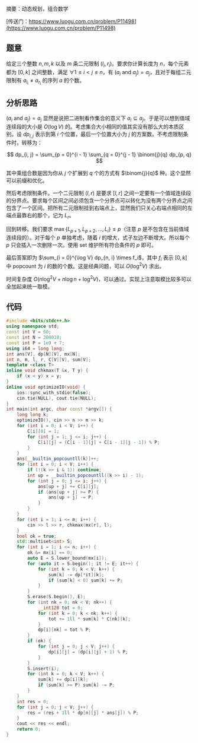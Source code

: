 摘要：动态规划，组合数学

[传送门：https://www.luogu.com.cn/problem/P11498](https://www.luogu.com.cn/problem/P11498)

## 题意

给定三个整数 $n, m, k$ 以及 $m$ 条二元限制 $(l_i, r_i)$。要求你计算长度为 $n$，每个元素都为 $[0, k]$ 之间整数，满足 $\forall 1 \le i < j \le n$，有 $(a_i \ \mathrm {and} \ a_j) = a_j$，且对于每组二元限制有 $a_{l_i} \neq a_{r_i}$ 的序列 $a$ 的个数。

## 分析思路

$(a_i \ \mathrm {and} \ a_j) = a_j$ 显然是说把二进制看作集合的意义下 $a_i \subseteq a_j$。于是可以想到值域连续段的大小是 $O(\log V)$ 的。考虑集合大小相同的值其实没有那么大的本质区别。设 $dp_{i, j}$ 表示到第 $i$ 个位置，最后一个位置大小为 $j$ 的方案数。不考虑限制条件时，转移为：

$$
dp_{i, j} = \sum_{p = 0}^{i - 1} \sum_{q = 0}^{j - 1} \binom{j}{q} dp_{p, q}
$$

其中乘组合数是因为你从 $j$ 个扩展到 $q$ 个的方式有 $\binom{j}{q}$ 种。这个显然可以前缀和优化。

然后考虑限制条件。一个二元限制 $(l, r)$ 是要求 $[l, r]$ 之间一定要有一个值域连续段的分界点。要求每个区间之间必须包含一个分界点可以转化为没有两个分界点之间包含了一个区间。把所有二元限制挂到右端点上，显然我们只关心右端点相同的左端点最靠右的那个，记为 $L_r$。

回到转移。我们要求 $\max\{L_{p + 1}, L_{p + 2}, \dots, L_i\} \le p$（注意 $p$ 是不包含在当前值域连续段的）。对于每个 $p$ 单独考虑，随着 $i$ 的增大，式子左边不断增大。所以每个 $p$ 只会插入一次删除一次。使用 set 维护所有符合条件的 $p$ 即可。

最后答案即为 $\sum_{i = 0}^{\log V} dp_{n, i} \times f_i$，其中 $f_i$ 表示 $[0, k]$ 中 popcount 为 $i$ 的数的个数。这是经典问题，可以 $O(\log^2 V)$ 求出。

时间复杂度 $O(n \log^2 V + n \log n + \log^2 V)$，可以通过。实现上注意取模比较多可以全加起来统一取模。

## 代码

```cpp
#include <bits/stdc++.h>
using namespace std;
const int V = 60;
const int N = 300010;
const int P = 1e9 + 7;
using i64 = long long;
int ans[V], dp[N][V], mx[N];
int n, m, l, r, C[V][V], sum[V];
template <class T>
inline void chkmax(T &x, T y) {
    if (x < y) x = y;
}
inline void optimizeIO(void) {
    ios::sync_with_stdio(false);
    cin.tie(NULL), cout.tie(NULL);
}
int main(int argc, char const *argv[]) {
    long long k;
    optimizeIO(), cin >> n >> m >> k;
    for (int i = 0; i < V; i++) {
        C[i][0] = 1;
        for (int j = 1; j <= i; j++) {
            C[i][j] = (C[i - 1][j] + C[i - 1][j - 1]) % P;
        }
    }
    ans[__builtin_popcountll(k)]++;
    for (int i = 0; i < V; i++) {
        if (!(k >> i & 1)) continue;
        int up = __builtin_popcountll((k >> i) - 1);
        for (int j = 0; j <= i; j++) {
            ans[up + j] += C[i][j];
            if (ans[up + j] >= P) {
                ans[up + j] -= P;
            }
        }
    }
    for (int i = 1; i <= m; i++) {
        cin >> l >> r, chkmax(mx[r], l);
    }
    bool ok = true;
    std::multiset<int> S;
    for (int i = 1; i <= n; i++) {
        ok &= mx[i] == 0;
        auto E = S.lower_bound(mx[i]);
        for (auto it = S.begin(); it != E; it++) {
            for (int k = 0; k < V; k++) {
                sum[k] -= dp[*it][k];
                if (sum[k] < 0) sum[k] += P;
            }
        }
        S.erase(S.begin(), E);
        for (int nk = 0; nk < V; nk++) {
            __int128 tot = 0;
            for (int k = 0; k < nk; k++) {
                tot += 1ll * sum[k] * C[nk][k];
            }
            dp[i][nk] = tot % P;
        }
        if (ok) {
            for (int j = 0; j < V; j++) {
                dp[i][j] = (dp[i][j] + 1) % P;
            }
        }
        S.insert(i);
        for (int k = 0; k < V; k++) {
            sum[k] += dp[i][k];
            if (sum[k] >= P) sum[k] -= P;
        }
    }
    int res = 0;
    for (int j = 0; j < V; j++) {
        res = (res + 1ll * dp[n][j] * ans[j]) % P;
    }
    cout << res << endl;
    return 0;
}
```
